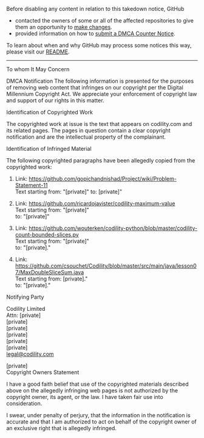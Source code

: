 Before disabling any content in relation to this takedown notice, GitHub
- contacted the owners of some or all of the affected repositories to give them an opportunity to [make changes](https://docs.github.com/en/github/site-policy/dmca-takedown-policy#a-how-does-this-actually-work).
- provided information on how to [submit a DMCA Counter Notice](https://docs.github.com/en/articles/guide-to-submitting-a-dmca-counter-notice).

To learn about when and why GitHub may process some notices this way, please visit our [README](https://github.com/github/dmca/blob/master/README.md#anatomy-of-a-takedown-notice).

---

To whom It May Concern

DMCA Notification
The following information is presented for the purposes of removing web content that infringes on our copyright per the Digital Millennium Copyright Act. We appreciate your enforcement of copyright law and support of our rights in this matter.

Identification of Copyrighted Work

The copyrighted work at issue is the text that appears on codility.com and its related pages. The pages in question contain a clear copyright notification and are the intellectual property of the complainant.

Identification of Infringed Material

The following copyrighted paragraphs have been allegedly copied from the copyrighted work:

1) Link: https://github.com/gopichandnishad/Project/wiki/Problem-Statement-11  
Text starting from: "[private]"
to: [private]"

2) Link: https://github.com/ricardojavister/codility-maximum-value  
Text starting from: "[private]"  
to: "[private]"

3) Link: https://github.com/wouterken/codility-python/blob/master/codility-count-bounded-slices.py  
Text starting from: "[private]"  
to: "[private]."

4) Link: https://github.com/csouchet/Codility/blob/master/src/main/java/lesson07/MaxDoubleSliceSum.java  
Text starting from: [private]."  
to: "[private]."


Notifying Party

Codility Limited  
Attn: [private]  
[private]  
[private]  
[private]  
[private]  
[private]  
legal@codility.com

[private]  
Copyright Owners Statement  

I have a good faith belief that use of the copyrighted materials described above on the allegedly infringing web pages is not authorized by the copyright owner, its agent, or the law. I have taken fair use into consideration.

I swear, under penalty of perjury, that the information in the notification is accurate and that I am authorized to act on behalf of the copyright owner of an exclusive right that is allegedly infringed.
